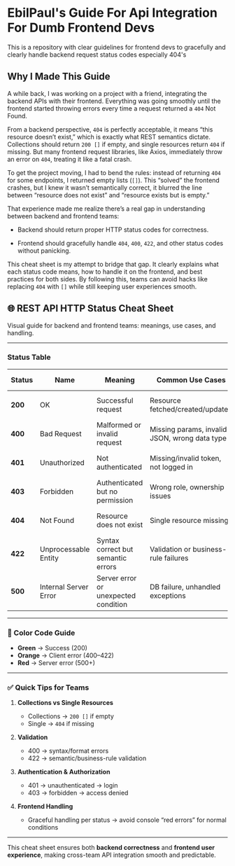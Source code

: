 # EbilPaul's Guide For Api Integration For Dumb Frontend Devs
This is a repository with clear guidelines for frontend devs to gracefully and clearly handle backend request status codes especially 404's


## Why I Made This Guide

A while back, I was working on a project with a friend, integrating the backend APIs with their frontend. Everything was going smoothly until the frontend started throwing errors every time a request returned a `404` Not Found.

From a backend perspective, `404` is perfectly acceptable, it means “this resource doesn’t exist,” which is exactly what REST semantics dictate. Collections should return `200 []` if empty, and single resources return `404` if missing. But many frontend request libraries, like Axios, immediately throw an error on `404`, treating it like a fatal crash.

To get the project moving, I had to bend the rules: instead of returning `404` for some endpoints, I returned empty lists (`[]`). This “solved” the frontend crashes, but I knew it wasn’t semantically correct, it blurred the line between “resource does not exist” and “resource exists but is empty.”

That experience made me realize there’s a real gap in understanding between backend and frontend teams:

* Backend should return proper HTTP status codes for correctness.

* Frontend should gracefully handle `404`, `400`, `422`, and other status codes without panicking.

This cheat sheet is my attempt to bridge that gap. It clearly explains what each status code means, how to handle it on the frontend, and best practices for both sides. By following this, teams can avoid hacks like replacing `404` with `[]` while still keeping user experiences smooth.

## 🌐 REST API HTTP Status Cheat Sheet

Visual guide for backend and frontend teams: meanings, use cases, and handling.

---

### Status Table

| Status | Name | Meaning | Common Use Cases | Frontend Handling |
|--------|------|---------|-----------------|-----------------|
| **200** | OK | Successful request | Resource fetched/created/updated | Render data or empty state (`[]`) gracefully |
| **400** | Bad Request | Malformed or invalid request | Missing params, invalid JSON, wrong data type | Show validation errors. Don't crash. |
| **401** | Unauthorized | Not authenticated | Missing/invalid token, not logged in | Redirect to login or show "please log in." |
| **403** | Forbidden | Authenticated but no permission | Wrong role, ownership issues | Show "Access denied." |
| **404** | Not Found | Resource does not exist | Single resource missing | Show "Not found" or empty state. |
| **422** | Unprocessable Entity | Syntax correct but semantic errors | Validation or business-rule failures | Show field-specific errors/messages. |
| **500** | Internal Server Error | Server error or unexpected condition | DB failure, unhandled exceptions | Show generic error page. Retry/report. |

---

### 🌟 Color Code Guide

- **Green** → Success (200)  
- **Orange** → Client error (400–422)  
- **Red** → Server error (500+)  

---

### ✅ Quick Tips for Teams

1. **Collections vs Single Resources**
   - Collections → `200 []` if empty  
   - Single → `404` if missing

2. **Validation**
   - 400 → syntax/format errors  
   - 422 → semantic/business-rule validation

3. **Authentication & Authorization**
   - 401 → unauthenticated → login  
   - 403 → forbidden → access denied

4. **Frontend Handling**
   - Graceful handling per status → avoid console “red errors” for normal conditions

---

This cheat sheet ensures both **backend correctness** and **frontend user experience**, making cross-team API integration smooth and predictable.
